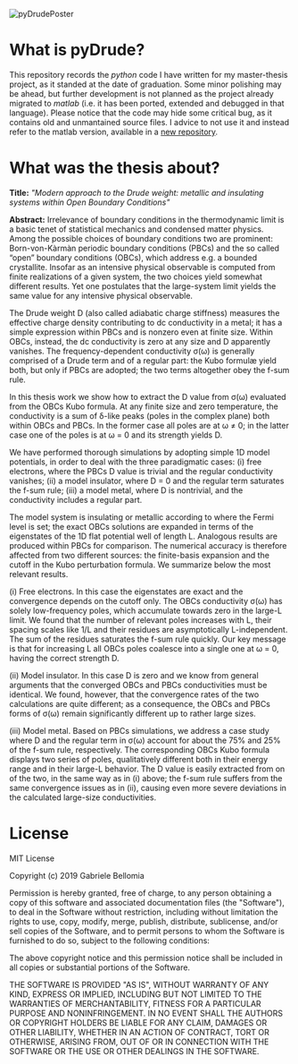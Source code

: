 ![pyDrudePoster](PicsToReadme/repository-readme-image.svg)

# What is pyDrude?
This repository records the *python* code I have written for my master-thesis project, as it standed at the date of graduation. Some minor polishing may be ahead, but further development is not planned as the project already migrated to *matlab* (i.e. it has been ported, extended and debugged in that language). Please notice that the code may hide some critical bug, as it contains old and unmantained source files. I advice to not use it and instead refer to the matlab version, available in a [new repository](https://github.com/bellomia/OBCsDRUDE).
# What was the thesis about?
**Title:**
*"Modern approach to the Drude weight: metallic and insulating systems within Open Boundary Conditions"*

**Abstract:**
Irrelevance of boundary conditions in the thermodynamic limit is a basic tenet of statistical mechanics and condensed matter physics. Among the possible choices of boundary conditions two are prominent: Born-von-Kàrmàn periodic boundary conditions (PBCs) and the so called “open” boundary conditions (OBCs), which address e.g. a bounded crystallite. Insofar as an intensive physical observable is computed from finite realizations of a given system, the two choices yield somewhat different results. Yet one postulates that the large-system limit yields the same value for any intensive physical observable.

The Drude weight D (also called adiabatic charge stiffness) measures the effective charge density contributing to dc conductivity in a metal; it has a simple expression within PBCs and is nonzero even at finite size. Within OBCs, instead, the dc conductivity is zero at any size and D apparently vanishes. The frequency-dependent conductivity σ(ω) is generally comprised of a Drude term and of a regular part: the Kubo formulæ yield both, but only if PBCs are adopted; the two terms altogether obey the f-sum rule.

In this thesis work we show how to extract the D value from σ(ω) evaluated from the OBCs Kubo formula. At any finite size and zero temperature, the conductivity is a sum of δ-like peaks (poles in the complex plane) both within OBCs and PBCs. In the former case all poles are at ω ≠ 0; in the latter case one of the poles is at ω = 0 and its strength yields D.

We have performed thorough simulations by adopting simple 1D model potentials, in order to deal with the three paradigmatic cases: (i) free electrons, where the PBCs D value is trivial and the regular conductivity vanishes; (ii) a model insulator, where D = 0 and the regular term saturates the f-sum rule; (iii) a model metal, where D is nontrivial, and the conductivity includes a regular part.

The model system is insulating or metallic according to where the Fermi level is set; the exact OBCs solutions are expanded in terms of the eigenstates of the 1D flat potential well of length L. Analogous results are produced within PBCs for comparison. The numerical accuracy is therefore affected from two different sources: the finite-basis expansion and the cutoff in the Kubo perturbation formula. We summarize below the most relevant results.

(i) Free electrons. In this case the eigenstates are exact and the convergence depends on the cutoff only. The OBCs conductivity σ(ω) has solely low-frequency poles, which accumulate towards zero in the large-L limit. We found that the number of relevant poles increases with L, their spacing scales like 1/L and their residues are asymptotically L-independent. The sum of the residues saturates the f-sum rule quickly. Our key message is that for increasing L all OBCs poles coalesce into a single one at ω = 0, having the correct strength D.

(ii) Model insulator. In this case D is zero and we know from general arguments that the converged OBCs and PBCs conductivities must be identical. We found, however, that the convergence rates of the two calculations are quite different; as a consequence, the OBCs and PBCs forms of σ(ω) remain significantly different up to rather large sizes.

(iii) Model metal. Based on PBCs simulations, we address a case study where D and the regular term in σ(ω) account for about the 75% and 25% of the f-sum rule, respectively. The corresponding OBCs Kubo formula displays two series of poles, qualitatively different both in their energy range and in their large-L behavior. The D value is easily extracted from on of the two, in the same way as in (i) above; the f-sum rule suffers from the same convergence issues as in (ii), causing even more severe deviations in the calculated large-size conductivities.

# License
MIT License

Copyright (c) 2019 Gabriele Bellomia

Permission is hereby granted, free of charge, to any person obtaining a copy of this software and associated documentation files (the "Software"), to deal in the Software without restriction, including without limitation the rights to use, copy, modify, merge, publish, distribute, sublicense, and/or sell copies of the Software, and to permit persons to whom the Software is furnished to do so, subject to the following conditions:

The above copyright notice and this permission notice shall be included in all copies or substantial portions of the Software.

THE SOFTWARE IS PROVIDED "AS IS", WITHOUT WARRANTY OF ANY KIND, EXPRESS OR IMPLIED, INCLUDING BUT NOT LIMITED TO THE WARRANTIES OF MERCHANTABILITY, FITNESS FOR A PARTICULAR PURPOSE AND NONINFRINGEMENT. IN NO EVENT SHALL THE AUTHORS OR COPYRIGHT HOLDERS BE LIABLE FOR ANY CLAIM, DAMAGES OR OTHER LIABILITY, WHETHER IN AN ACTION OF CONTRACT, TORT OR OTHERWISE, ARISING FROM, OUT OF OR IN CONNECTION WITH THE SOFTWARE OR THE USE OR OTHER DEALINGS IN THE SOFTWARE.
